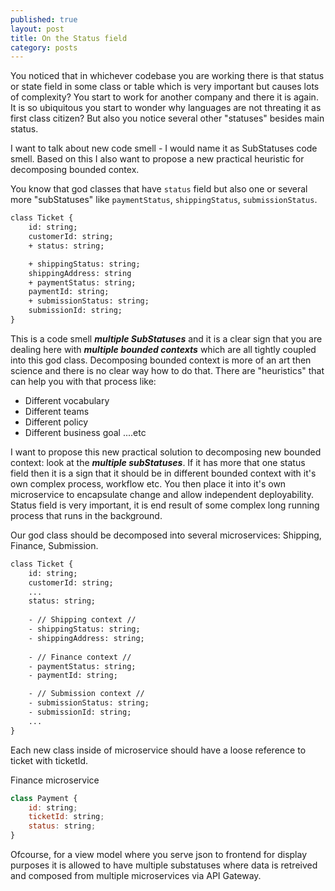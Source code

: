 ```yaml
---
published: true
layout: post
title: On the Status field
category: posts
---
```


You noticed that in whichever codebase you are working there is that status or state field in some class or table which is very important but causes lots of complexity? You start to work for another company and there it is again. It is so ubiquitous you start to wonder why languages are not threating it as first class citizen? But also you notice several other "statuses" besides main status. 

I want to talk about new code smell - I would name it as SubStatuses code smell. Based on this I also want to propose a new practical heuristic for decomposing bounded contex.

You know that god classes that have `status` field but also one or several more "subStatuses" like `paymentStatus`, `shippingStatus`, `submissionStatus`.


```diff
class Ticket {
    id: string;
    customerId: string;
    + status: string;

    + shippingStatus: string;
    shippingAddress: string
    + paymentStatus: string;
    paymentId: string;
    + submissionStatus: string;
    submissionId: string;
}
```

This is a code smell ***multiple SubStatuses*** and it is a clear sign that you are dealing here with ***multiple bounded contexts*** which are all tightly coupled into this god class. Decomposing bounded context is more of an art then science and there is no clear way how to do that. There are "heuristics" that can help you with that process like:

- Different vocabulary
- Different teams
- Different policy
- Different business goal
....etc

I want to propose this new practical solution to decomposing new bounded context: look at the ***multiple subStatuses***. If it has more that one status field then it is a sign that it should be in different bounded context with it's own complex process, workflow etc. You then place it into it's own microservice to encapsulate change and allow independent deployability. Status field is very important, it is end result of some complex long running process that runs in the background.

Our god class should be decomposed into several microservices: Shipping, Finance, Submission.
```diff
class Ticket {
    id: string;
    customerId: string;
    ...
    status: string;
    
    - // Shipping context //
    - shippingStatus: string;
    - shippingAddress: string;
    
    - // Finance context //
    - paymentStatus: string;
    - paymentId: string;

    - // Submission context //
    - submissionStatus: string;
    - submissionId: string;
    ...
}
```

Each new class inside of microservice should have a loose reference to ticket with ticketId.

Finance microservice
```js
class Payment {
    id: string;
    ticketId: string;
    status: string;
}
```

Ofcourse, for a view model where you serve json to frontend for display purposes it is allowed to have multiple substatuses where data is retreived and composed from multiple microservices via API Gateway.
